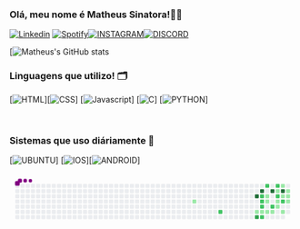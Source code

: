 

### Olá, meu nome é Matheus Sinatora!👨‍💻

[![Linkedin](https://img.shields.io/badge/LinkedIn-0077B5?style=for-the-badge&logo=linkedin&logoColor=white)](https://www.linkedin.com/in/matheussinatora/)
[![Spotify](https://img.shields.io/badge/Spotify-1ED760?&style=for-the-badge&logo=spotify&logoColor=white)](https://open.spotify.com/user/21u4rxyev7ecz73w2znmp4oiy?si=2UXPkdoQT_qMF4ICVxEusg)[![INSTAGRAM](https://img.shields.io/badge/Instagram-E4405F?style=for-the-badge&logo=instagram&logoColor=white)](https://www.instagram.com/_matheussinatora/)[![DISCORD](https://img.shields.io/badge/Discord-7289DA?style=for-the-badge&logo=discord&logoColor=white)](fazeboy#6545)

[![Matheus's GitHub stats](https://github-readme-stats.vercel.app/api?username=matheussinatora&show_icons=true&theme=dracula)

### Linguagens que utilizo! 🗂️

[![HTML]( 	https://img.shields.io/badge/HTML5-E34F26?style=for-the-badge&logo=html5&logoColor=white)][![CSS](https://img.shields.io/badge/CSS-239120?&style=for-the-badge&logo=css3&logoColor=white)] [![Javascript](https://img.shields.io/badge/JavaScript-323330?style=for-the-badge&logo=javascript&logoColor=F7DF1E)] [![C]( 	https://img.shields.io/badge/C-00599C?style=for-the-badge&logo=c&logoColor=white)] [![PYTHON](https://img.shields.io/badge/Python-3776AB?style=for-the-badge&logo=python&logoColor=white)]

<br>


### Sistemas que uso diáriamente 🤖
[![UBUNTU](https://img.shields.io/badge/Ubuntu-E95420?style=for-the-badge&logo=ubuntu&logoColor=white)]
[![IOS](https://img.shields.io/badge/iOS-000000?style=for-the-badge&logo=ios&logoColor=white)][![ANDROID]( 	https://img.shields.io/badge/Android-3DDC84?style=for-the-badge&logo=android&logoColor=white)]


<svg viewBox="-16 -32 880 192" width="880" height="192" xmlns="http://www.w3.org/2000/svg"><style>@keyframes c0{20.1%{fill:var(--c1)}20.12%,to{fill:var(--ce)}}@keyframes c1{61.89%{fill:var(--c2)}61.91%,to{fill:var(--ce)}}@keyframes c2{68.24%{fill:var(--c4)}68.26%,to{fill:var(--ce)}}@keyframes c3{27.5%{fill:var(--c1)}27.52%,to{fill:var(--ce)}}@keyframes c4{66.13%{fill:var(--c3)}66.15%,to{fill:var(--ce)}}@keyframes c5{69.3%{fill:var(--c4)}69.32%,to{fill:var(--ce)}}@keyframes c6{48.67%{fill:var(--c2)}48.69%,to{fill:var(--ce)}}@keyframes c7{49.2%{fill:var(--c2)}49.22%,to{fill:var(--ce)}}@keyframes c8{49.73%{fill:var(--c2)}49.75%,to{fill:var(--ce)}}@keyframes c9{28.03%{fill:var(--c1)}28.05%,to{fill:var(--ce)}}@keyframes ca{56.07%{fill:var(--c2)}56.09%,to{fill:var(--ce)}}@keyframes cb{47.08%{fill:var(--c2)}47.1%,to{fill:var(--ce)}}@keyframes cc{33.32%{fill:var(--c1)}33.34%,to{fill:var(--ce)}}@keyframes cd{32.79%{fill:var(--c1)}32.81%,to{fill:var(--ce)}}@keyframes ce{28.56%{fill:var(--c1)}28.58%,to{fill:var(--ce)}}@keyframes cf{70.36%{fill:var(--c4)}70.38%,to{fill:var(--ce)}}@keyframes cg{50.78%{fill:var(--c2)}50.8%,to{fill:var(--ce)}}@keyframes ch{29.09%{fill:var(--c1)}29.11%,to{fill:var(--ce)}}@keyframes ci{46.02%{fill:var(--c2)}46.04%,to{fill:var(--ce)}}@keyframes cj{45.49%{fill:var(--c1)}45.51%,to{fill:var(--ce)}}@keyframes ck{44.96%{fill:var(--c2)}44.98%,to{fill:var(--ce)}}@keyframes cl{31.74%{fill:var(--c1)}31.76%,to{fill:var(--ce)}}@keyframes cm{31.21%{fill:var(--c1)}31.23%,to{fill:var(--ce)}}@keyframes cn{41.26%{fill:var(--c1)}41.28%,to{fill:var(--ce)}}@keyframes co{71.42%{fill:var(--c4)}71.44%,to{fill:var(--ce)}}@keyframes cp{44.43%{fill:var(--c1)}44.45%,to{fill:var(--ce)}}@keyframes cq{52.37%{fill:var(--c2)}52.39%,to{fill:var(--ce)}}@keyframes cr{30.15%{fill:var(--c1)}30.17%,to{fill:var(--ce)}}@keyframes cs{40.2%{fill:var(--c1)}40.22%,to{fill:var(--ce)}}@keyframes ct{39.67%{fill:var(--c1)}39.69%,to{fill:var(--ce)}}@keyframes cu{39.14%{fill:var(--c1)}39.16%,to{fill:var(--ce)}}@keyframes u0{20.1%{transform:scale(0,1)}20.12%,27.5%{transform:scale(.07,1)}27.52%,28.03%{transform:scale(.13,1)}28.05%,28.56%{transform:scale(.2,1)}28.58%,29.09%{transform:scale(.27,1)}29.11%,30.15%{transform:scale(.33,1)}30.17%,31.21%{transform:scale(.4,1)}31.23%,31.74%{transform:scale(.47,1)}31.76%,32.79%{transform:scale(.53,1)}32.81%,33.32%{transform:scale(.6,1)}33.34%,39.14%{transform:scale(.67,1)}39.16%,39.67%{transform:scale(.73,1)}39.69%,40.2%{transform:scale(.8,1)}40.22%,41.26%{transform:scale(.87,1)}41.28%,44.43%{transform:scale(.93,1)}44.45%,to{transform:scale(1,1)}}@keyframes u1{44.96%{transform:scale(0,1)}44.98%,to{transform:scale(1,1)}}@keyframes u2{45.49%{transform:scale(0,1)}45.51%,to{transform:scale(1,1)}}@keyframes u3{46.02%{transform:scale(0,1)}46.04%,47.08%{transform:scale(.11,1)}47.1%,48.67%{transform:scale(.22,1)}48.69%,49.2%{transform:scale(.33,1)}49.22%,49.73%{transform:scale(.44,1)}49.75%,50.78%{transform:scale(.56,1)}50.8%,52.37%{transform:scale(.67,1)}52.39%,56.07%{transform:scale(.78,1)}56.09%,61.89%{transform:scale(.89,1)}61.91%,to{transform:scale(1,1)}}@keyframes u4{66.13%{transform:scale(0,1)}66.15%,to{transform:scale(1,1)}}@keyframes u5{68.24%{transform:scale(0,1)}68.26%,69.3%{transform:scale(.25,1)}69.32%,70.36%{transform:scale(.5,1)}70.38%,71.42%{transform:scale(.75,1)}71.44%,to{transform:scale(1,1)}}@keyframes s0{0%,99.47%{transform:translate(0,-16px)}.53%{transform:translate(0,0)}18.52%{transform:translate(544px,0)}20.11%{transform:translate(544px,48px)}26.46%{transform:translate(736px,48px)}27.51%{transform:translate(736px,80px)}30.16%{transform:translate(816px,80px)}30.69%,51.85%{transform:translate(816px,64px)}31.22%{transform:translate(800px,64px)}31.75%{transform:translate(800px,48px)}32.8%,34.92%{transform:translate(768px,48px)}33.33%,48.15%{transform:translate(768px,32px)}33.86%{transform:translate(784px,32px)}34.39%{transform:translate(784px,48px)}35.98%,57.14%{transform:translate(768px,80px)}38.1%{transform:translate(832px,80px)}40.74%{transform:translate(832px,0)}41.27%,71.96%{transform:translate(816px,0)}41.8%{transform:translate(816px,-16px)}42.33%{transform:translate(832px,-16px)}43.92%{transform:translate(832px,32px)}44.97%{transform:translate(800px,32px)}46.03%{transform:translate(800px,0)}47.09%{transform:translate(768px,0)}48.68%,68.78%{transform:translate(752px,32px)}49.74%{transform:translate(752px,64px)}52.38%{transform:translate(816px,48px)}54.5%{transform:translate(752px,48px)}56.08%{transform:translate(752px,96px)}56.61%{transform:translate(768px,96px)}61.9%{transform:translate(624px,80px)}62.43%{transform:translate(624px,96px)}66.14%{transform:translate(736px,96px)}68.25%{transform:translate(736px,32px)}69.31%{transform:translate(752px,16px)}71.43%{transform:translate(816px,16px)}96.3%{transform:translate(80px,0)}96.83%{transform:translate(80px,-16px)}}@keyframes s1{0%,99.47%{transform:translate(16px,-16px)}.53%{transform:translate(0,-16px)}1.06%{transform:translate(0,0)}19.05%{transform:translate(544px,0)}20.63%{transform:translate(544px,48px)}26.98%{transform:translate(736px,48px)}28.04%{transform:translate(736px,80px)}30.69%{transform:translate(816px,80px)}31.22%,52.38%{transform:translate(816px,64px)}31.75%{transform:translate(800px,64px)}32.28%{transform:translate(800px,48px)}33.33%,35.45%{transform:translate(768px,48px)}33.86%,48.68%{transform:translate(768px,32px)}34.39%{transform:translate(784px,32px)}34.92%{transform:translate(784px,48px)}36.51%,57.67%{transform:translate(768px,80px)}38.62%{transform:translate(832px,80px)}41.27%{transform:translate(832px,0)}41.8%,72.49%{transform:translate(816px,0)}42.33%{transform:translate(816px,-16px)}42.86%{transform:translate(832px,-16px)}44.44%{transform:translate(832px,32px)}45.5%{transform:translate(800px,32px)}46.56%{transform:translate(800px,0)}47.62%{transform:translate(768px,0)}49.21%,69.31%{transform:translate(752px,32px)}50.26%{transform:translate(752px,64px)}52.91%{transform:translate(816px,48px)}55.03%{transform:translate(752px,48px)}56.61%{transform:translate(752px,96px)}57.14%{transform:translate(768px,96px)}62.43%{transform:translate(624px,80px)}62.96%{transform:translate(624px,96px)}66.67%{transform:translate(736px,96px)}68.78%{transform:translate(736px,32px)}69.84%{transform:translate(752px,16px)}71.96%{transform:translate(816px,16px)}96.83%{transform:translate(80px,0)}97.35%{transform:translate(80px,-16px)}}@keyframes s2{0%,99.47%{transform:translate(32px,-16px)}1.06%{transform:translate(0,-16px)}1.59%{transform:translate(0,0)}19.58%{transform:translate(544px,0)}21.16%{transform:translate(544px,48px)}27.51%{transform:translate(736px,48px)}28.57%{transform:translate(736px,80px)}31.22%{transform:translate(816px,80px)}31.75%,52.91%{transform:translate(816px,64px)}32.28%{transform:translate(800px,64px)}32.8%{transform:translate(800px,48px)}33.86%,35.98%{transform:translate(768px,48px)}34.39%,49.21%{transform:translate(768px,32px)}34.92%{transform:translate(784px,32px)}35.45%{transform:translate(784px,48px)}37.04%,58.2%{transform:translate(768px,80px)}39.15%{transform:translate(832px,80px)}41.8%{transform:translate(832px,0)}42.33%,73.02%{transform:translate(816px,0)}42.86%{transform:translate(816px,-16px)}43.39%{transform:translate(832px,-16px)}44.97%{transform:translate(832px,32px)}46.03%{transform:translate(800px,32px)}47.09%{transform:translate(800px,0)}48.15%{transform:translate(768px,0)}49.74%,69.84%{transform:translate(752px,32px)}50.79%{transform:translate(752px,64px)}53.44%{transform:translate(816px,48px)}55.56%{transform:translate(752px,48px)}57.14%{transform:translate(752px,96px)}57.67%{transform:translate(768px,96px)}62.96%{transform:translate(624px,80px)}63.49%{transform:translate(624px,96px)}67.2%{transform:translate(736px,96px)}69.31%{transform:translate(736px,32px)}70.37%{transform:translate(752px,16px)}72.49%{transform:translate(816px,16px)}97.35%{transform:translate(80px,0)}97.88%{transform:translate(80px,-16px)}}@keyframes s3{0%,99.47%{transform:translate(48px,-16px)}1.59%{transform:translate(0,-16px)}2.12%{transform:translate(0,0)}20.11%{transform:translate(544px,0)}21.69%{transform:translate(544px,48px)}28.04%{transform:translate(736px,48px)}29.1%{transform:translate(736px,80px)}31.75%{transform:translate(816px,80px)}32.28%,53.44%{transform:translate(816px,64px)}32.8%{transform:translate(800px,64px)}33.33%{transform:translate(800px,48px)}34.39%,36.51%{transform:translate(768px,48px)}34.92%,49.74%{transform:translate(768px,32px)}35.45%{transform:translate(784px,32px)}35.98%{transform:translate(784px,48px)}37.57%,58.73%{transform:translate(768px,80px)}39.68%{transform:translate(832px,80px)}42.33%{transform:translate(832px,0)}42.86%,73.54%{transform:translate(816px,0)}43.39%{transform:translate(816px,-16px)}43.92%{transform:translate(832px,-16px)}45.5%{transform:translate(832px,32px)}46.56%{transform:translate(800px,32px)}47.62%{transform:translate(800px,0)}48.68%{transform:translate(768px,0)}50.26%,70.37%{transform:translate(752px,32px)}51.32%{transform:translate(752px,64px)}53.97%{transform:translate(816px,48px)}56.08%{transform:translate(752px,48px)}57.67%{transform:translate(752px,96px)}58.2%{transform:translate(768px,96px)}63.49%{transform:translate(624px,80px)}64.02%{transform:translate(624px,96px)}67.72%{transform:translate(736px,96px)}69.84%{transform:translate(736px,32px)}70.9%{transform:translate(752px,16px)}73.02%{transform:translate(816px,16px)}97.88%{transform:translate(80px,0)}98.41%{transform:translate(80px,-16px)}}:root{--cb:#1b1f230a;--cs:purple;--ce:#ebedf0;--c0:#ebedf0;--c1:#9be9a8;--c2:#40c463;--c3:#30a14e;--c4:#216e39}@media (prefers-color-scheme:dark){:root{--cb:#1b1f230a;--cs:purple;--ce:#161b22;--c1:#01311f;--c2:#034525;--c3:#0f6d31;--c4:#00c647}}.c{shape-rendering:geometricPrecision;rx:2;ry:2;fill:var(--ce);stroke-width:1px;stroke:var(--cb);animation:none 18900ms linear infinite}.c.c0{fill:var(--c1);animation-name:c0}.c.c1{fill:var(--c2);animation-name:c1}.c.c2{fill:var(--c4);animation-name:c2}.c.c3{fill:var(--c1);animation-name:c3}.c.c4{fill:var(--c3);animation-name:c4}.c.c5{fill:var(--c4);animation-name:c5}.c.c6,.c.c7,.c.c8{fill:var(--c2);animation-name:c6}.c.c7,.c.c8{animation-name:c7}.c.c8{animation-name:c8}.c.c9{fill:var(--c1);animation-name:c9}.c.ca,.c.cb{fill:var(--c2);animation-name:ca}.c.cb{animation-name:cb}.c.cc,.c.cd,.c.ce{fill:var(--c1);animation-name:cc}.c.cd,.c.ce{animation-name:cd}.c.ce{animation-name:ce}.c.cf{fill:var(--c4);animation-name:cf}.c.cg{fill:var(--c2);animation-name:cg}.c.ch{fill:var(--c1);animation-name:ch}.c.ci{fill:var(--c2);animation-name:ci}.c.cj{fill:var(--c1);animation-name:cj}.c.ck{fill:var(--c2);animation-name:ck}.c.cl,.c.cm,.c.cn{fill:var(--c1);animation-name:cl}.c.cm,.c.cn{animation-name:cm}.c.cn{animation-name:cn}.c.co{fill:var(--c4);animation-name:co}.c.cp{fill:var(--c1);animation-name:cp}.c.cq{fill:var(--c2);animation-name:cq}.c.cr{fill:var(--c1);animation-name:cr}.c.cs,.c.ct,.c.cu{fill:var(--c1);animation-name:cs}.c.ct,.c.cu{animation-name:ct}.c.cu{animation-name:cu}.s,.u{animation:none linear 18900ms infinite}.u,.u.u0{transform-origin:0 0}.u{transform:scale(0,1)}.u.u0{fill:var(--c1);animation-name:u0}.u.u1{fill:var(--c2);animation-name:u1;transform-origin:410.3px 0}.u.u2{fill:var(--c1);animation-name:u2;transform-origin:437.7px 0}.u.u3{fill:var(--c2);animation-name:u3;transform-origin:465px 0}.u.u4{fill:var(--c3);animation-name:u4;transform-origin:711.2px 0}.u.u5{fill:var(--c4);animation-name:u5;transform-origin:738.6px 0}.s{shape-rendering:geometricPrecision;fill:var(--cs)}.s.s0{transform:translate(0,-16px);animation-name:s0}.s.s1{transform:translate(16px,-16px);animation-name:s1}.s.s2{transform:translate(32px,-16px);animation-name:s2}.s.s3{transform:translate(48px,-16px);animation-name:s3}</style><rect class="c" x="2" y="2" width="12" height="12"/><rect class="c" x="2" y="18" width="12" height="12"/><rect class="c" x="2" y="34" width="12" height="12"/><rect class="c" x="2" y="50" width="12" height="12"/><rect class="c" x="2" y="66" width="12" height="12"/><rect class="c" x="2" y="82" width="12" height="12"/><rect class="c" x="2" y="98" width="12" height="12"/><rect class="c" x="18" y="2" width="12" height="12"/><rect class="c" x="18" y="18" width="12" height="12"/><rect class="c" x="18" y="34" width="12" height="12"/><rect class="c" x="18" y="50" width="12" height="12"/><rect class="c" x="18" y="66" width="12" height="12"/><rect class="c" x="18" y="82" width="12" height="12"/><rect class="c" x="18" y="98" width="12" height="12"/><rect class="c" x="34" y="2" width="12" height="12"/><rect class="c" x="34" y="18" width="12" height="12"/><rect class="c" x="34" y="34" width="12" height="12"/><rect class="c" x="34" y="50" width="12" height="12"/><rect class="c" x="34" y="66" width="12" height="12"/><rect class="c" x="34" y="82" width="12" height="12"/><rect class="c" x="34" y="98" width="12" height="12"/><rect class="c" x="50" y="2" width="12" height="12"/><rect class="c" x="50" y="18" width="12" height="12"/><rect class="c" x="50" y="34" width="12" height="12"/><rect class="c" x="50" y="50" width="12" height="12"/><rect class="c" x="50" y="66" width="12" height="12"/><rect class="c" x="50" y="82" width="12" height="12"/><rect class="c" x="50" y="98" width="12" height="12"/><rect class="c" x="66" y="2" width="12" height="12"/><rect class="c" x="66" y="18" width="12" height="12"/><rect class="c" x="66" y="34" width="12" height="12"/><rect class="c" x="66" y="50" width="12" height="12"/><rect class="c" x="66" y="66" width="12" height="12"/><rect class="c" x="66" y="82" width="12" height="12"/><rect class="c" x="66" y="98" width="12" height="12"/><rect class="c" x="82" y="2" width="12" height="12"/><rect class="c" x="82" y="18" width="12" height="12"/><rect class="c" x="82" y="34" width="12" height="12"/><rect class="c" x="82" y="50" width="12" height="12"/><rect class="c" x="82" y="66" width="12" height="12"/><rect class="c" x="82" y="82" width="12" height="12"/><rect class="c" x="82" y="98" width="12" height="12"/><rect class="c" x="98" y="2" width="12" height="12"/><rect class="c" x="98" y="18" width="12" height="12"/><rect class="c" x="98" y="34" width="12" height="12"/><rect class="c" x="98" y="50" width="12" height="12"/><rect class="c" x="98" y="66" width="12" height="12"/><rect class="c" x="98" y="82" width="12" height="12"/><rect class="c" x="98" y="98" width="12" height="12"/><rect class="c" x="114" y="2" width="12" height="12"/><rect class="c" x="114" y="18" width="12" height="12"/><rect class="c" x="114" y="34" width="12" height="12"/><rect class="c" x="114" y="50" width="12" height="12"/><rect class="c" x="114" y="66" width="12" height="12"/><rect class="c" x="114" y="82" width="12" height="12"/><rect class="c" x="114" y="98" width="12" height="12"/><rect class="c" x="130" y="2" width="12" height="12"/><rect class="c" x="130" y="18" width="12" height="12"/><rect class="c" x="130" y="34" width="12" height="12"/><rect class="c" x="130" y="50" width="12" height="12"/><rect class="c" x="130" y="66" width="12" height="12"/><rect class="c" x="130" y="82" width="12" height="12"/><rect class="c" x="130" y="98" width="12" height="12"/><rect class="c" x="146" y="2" width="12" height="12"/><rect class="c" x="146" y="18" width="12" height="12"/><rect class="c" x="146" y="34" width="12" height="12"/><rect class="c" x="146" y="50" width="12" height="12"/><rect class="c" x="146" y="66" width="12" height="12"/><rect class="c" x="146" y="82" width="12" height="12"/><rect class="c" x="146" y="98" width="12" height="12"/><rect class="c" x="162" y="2" width="12" height="12"/><rect class="c" x="162" y="18" width="12" height="12"/><rect class="c" x="162" y="34" width="12" height="12"/><rect class="c" x="162" y="50" width="12" height="12"/><rect class="c" x="162" y="66" width="12" height="12"/><rect class="c" x="162" y="82" width="12" height="12"/><rect class="c" x="162" y="98" width="12" height="12"/><rect class="c" x="178" y="2" width="12" height="12"/><rect class="c" x="178" y="18" width="12" height="12"/><rect class="c" x="178" y="34" width="12" height="12"/><rect class="c" x="178" y="50" width="12" height="12"/><rect class="c" x="178" y="66" width="12" height="12"/><rect class="c" x="178" y="82" width="12" height="12"/><rect class="c" x="178" y="98" width="12" height="12"/><rect class="c" x="194" y="2" width="12" height="12"/><rect class="c" x="194" y="18" width="12" height="12"/><rect class="c" x="194" y="34" width="12" height="12"/><rect class="c" x="194" y="50" width="12" height="12"/><rect class="c" x="194" y="66" width="12" height="12"/><rect class="c" x="194" y="82" width="12" height="12"/><rect class="c" x="194" y="98" width="12" height="12"/><rect class="c" x="210" y="2" width="12" height="12"/><rect class="c" x="210" y="18" width="12" height="12"/><rect class="c" x="210" y="34" width="12" height="12"/><rect class="c" x="210" y="50" width="12" height="12"/><rect class="c" x="210" y="66" width="12" height="12"/><rect class="c" x="210" y="82" width="12" height="12"/><rect class="c" x="210" y="98" width="12" height="12"/><rect class="c" x="226" y="2" width="12" height="12"/><rect class="c" x="226" y="18" width="12" height="12"/><rect class="c" x="226" y="34" width="12" height="12"/><rect class="c" x="226" y="50" width="12" height="12"/><rect class="c" x="226" y="66" width="12" height="12"/><rect class="c" x="226" y="82" width="12" height="12"/><rect class="c" x="226" y="98" width="12" height="12"/><rect class="c" x="242" y="2" width="12" height="12"/><rect class="c" x="242" y="18" width="12" height="12"/><rect class="c" x="242" y="34" width="12" height="12"/><rect class="c" x="242" y="50" width="12" height="12"/><rect class="c" x="242" y="66" width="12" height="12"/><rect class="c" x="242" y="82" width="12" height="12"/><rect class="c" x="242" y="98" width="12" height="12"/><rect class="c" x="258" y="2" width="12" height="12"/><rect class="c" x="258" y="18" width="12" height="12"/><rect class="c" x="258" y="34" width="12" height="12"/><rect class="c" x="258" y="50" width="12" height="12"/><rect class="c" x="258" y="66" width="12" height="12"/><rect class="c" x="258" y="82" width="12" height="12"/><rect class="c" x="258" y="98" width="12" height="12"/><rect class="c" x="274" y="2" width="12" height="12"/><rect class="c" x="274" y="18" width="12" height="12"/><rect class="c" x="274" y="34" width="12" height="12"/><rect class="c" x="274" y="50" width="12" height="12"/><rect class="c" x="274" y="66" width="12" height="12"/><rect class="c" x="274" y="82" width="12" height="12"/><rect class="c" x="274" y="98" width="12" height="12"/><rect class="c" x="290" y="2" width="12" height="12"/><rect class="c" x="290" y="18" width="12" height="12"/><rect class="c" x="290" y="34" width="12" height="12"/><rect class="c" x="290" y="50" width="12" height="12"/><rect class="c" x="290" y="66" width="12" height="12"/><rect class="c" x="290" y="82" width="12" height="12"/><rect class="c" x="290" y="98" width="12" height="12"/><rect class="c" x="306" y="2" width="12" height="12"/><rect class="c" x="306" y="18" width="12" height="12"/><rect class="c" x="306" y="34" width="12" height="12"/><rect class="c" x="306" y="50" width="12" height="12"/><rect class="c" x="306" y="66" width="12" height="12"/><rect class="c" x="306" y="82" width="12" height="12"/><rect class="c" x="306" y="98" width="12" height="12"/><rect class="c" x="322" y="2" width="12" height="12"/><rect class="c" x="322" y="18" width="12" height="12"/><rect class="c" x="322" y="34" width="12" height="12"/><rect class="c" x="322" y="50" width="12" height="12"/><rect class="c" x="322" y="66" width="12" height="12"/><rect class="c" x="322" y="82" width="12" height="12"/><rect class="c" x="322" y="98" width="12" height="12"/><rect class="c" x="338" y="2" width="12" height="12"/><rect class="c" x="338" y="18" width="12" height="12"/><rect class="c" x="338" y="34" width="12" height="12"/><rect class="c" x="338" y="50" width="12" height="12"/><rect class="c" x="338" y="66" width="12" height="12"/><rect class="c" x="338" y="82" width="12" height="12"/><rect class="c" x="338" y="98" width="12" height="12"/><rect class="c" x="354" y="2" width="12" height="12"/><rect class="c" x="354" y="18" width="12" height="12"/><rect class="c" x="354" y="34" width="12" height="12"/><rect class="c" x="354" y="50" width="12" height="12"/><rect class="c" x="354" y="66" width="12" height="12"/><rect class="c" x="354" y="82" width="12" height="12"/><rect class="c" x="354" y="98" width="12" height="12"/><rect class="c" x="370" y="2" width="12" height="12"/><rect class="c" x="370" y="18" width="12" height="12"/><rect class="c" x="370" y="34" width="12" height="12"/><rect class="c" x="370" y="50" width="12" height="12"/><rect class="c" x="370" y="66" width="12" height="12"/><rect class="c" x="370" y="82" width="12" height="12"/><rect class="c" x="370" y="98" width="12" height="12"/><rect class="c" x="386" y="2" width="12" height="12"/><rect class="c" x="386" y="18" width="12" height="12"/><rect class="c" x="386" y="34" width="12" height="12"/><rect class="c" x="386" y="50" width="12" height="12"/><rect class="c" x="386" y="66" width="12" height="12"/><rect class="c" x="386" y="82" width="12" height="12"/><rect class="c" x="386" y="98" width="12" height="12"/><rect class="c" x="402" y="2" width="12" height="12"/><rect class="c" x="402" y="18" width="12" height="12"/><rect class="c" x="402" y="34" width="12" height="12"/><rect class="c" x="402" y="50" width="12" height="12"/><rect class="c" x="402" y="66" width="12" height="12"/><rect class="c" x="402" y="82" width="12" height="12"/><rect class="c" x="402" y="98" width="12" height="12"/><rect class="c" x="418" y="2" width="12" height="12"/><rect class="c" x="418" y="18" width="12" height="12"/><rect class="c" x="418" y="34" width="12" height="12"/><rect class="c" x="418" y="50" width="12" height="12"/><rect class="c" x="418" y="66" width="12" height="12"/><rect class="c" x="418" y="82" width="12" height="12"/><rect class="c" x="418" y="98" width="12" height="12"/><rect class="c" x="434" y="2" width="12" height="12"/><rect class="c" x="434" y="18" width="12" height="12"/><rect class="c" x="434" y="34" width="12" height="12"/><rect class="c" x="434" y="50" width="12" height="12"/><rect class="c" x="434" y="66" width="12" height="12"/><rect class="c" x="434" y="82" width="12" height="12"/><rect class="c" x="434" y="98" width="12" height="12"/><rect class="c" x="450" y="2" width="12" height="12"/><rect class="c" x="450" y="18" width="12" height="12"/><rect class="c" x="450" y="34" width="12" height="12"/><rect class="c" x="450" y="50" width="12" height="12"/><rect class="c" x="450" y="66" width="12" height="12"/><rect class="c" x="450" y="82" width="12" height="12"/><rect class="c" x="450" y="98" width="12" height="12"/><rect class="c" x="466" y="2" width="12" height="12"/><rect class="c" x="466" y="18" width="12" height="12"/><rect class="c" x="466" y="34" width="12" height="12"/><rect class="c" x="466" y="50" width="12" height="12"/><rect class="c" x="466" y="66" width="12" height="12"/><rect class="c" x="466" y="82" width="12" height="12"/><rect class="c" x="466" y="98" width="12" height="12"/><rect class="c" x="482" y="2" width="12" height="12"/><rect class="c" x="482" y="18" width="12" height="12"/><rect class="c" x="482" y="34" width="12" height="12"/><rect class="c" x="482" y="50" width="12" height="12"/><rect class="c" x="482" y="66" width="12" height="12"/><rect class="c" x="482" y="82" width="12" height="12"/><rect class="c" x="482" y="98" width="12" height="12"/><rect class="c" x="498" y="2" width="12" height="12"/><rect class="c" x="498" y="18" width="12" height="12"/><rect class="c" x="498" y="34" width="12" height="12"/><rect class="c" x="498" y="50" width="12" height="12"/><rect class="c" x="498" y="66" width="12" height="12"/><rect class="c" x="498" y="82" width="12" height="12"/><rect class="c" x="498" y="98" width="12" height="12"/><rect class="c" x="514" y="2" width="12" height="12"/><rect class="c" x="514" y="18" width="12" height="12"/><rect class="c" x="514" y="34" width="12" height="12"/><rect class="c" x="514" y="50" width="12" height="12"/><rect class="c" x="514" y="66" width="12" height="12"/><rect class="c" x="514" y="82" width="12" height="12"/><rect class="c" x="514" y="98" width="12" height="12"/><rect class="c" x="530" y="2" width="12" height="12"/><rect class="c" x="530" y="18" width="12" height="12"/><rect class="c" x="530" y="34" width="12" height="12"/><rect class="c" x="530" y="50" width="12" height="12"/><rect class="c" x="530" y="66" width="12" height="12"/><rect class="c" x="530" y="82" width="12" height="12"/><rect class="c" x="530" y="98" width="12" height="12"/><rect class="c" x="546" y="2" width="12" height="12"/><rect class="c" x="546" y="18" width="12" height="12"/><rect class="c" x="546" y="34" width="12" height="12"/><rect class="c c0" x="546" y="50" width="12" height="12"/><rect class="c" x="546" y="66" width="12" height="12"/><rect class="c" x="546" y="82" width="12" height="12"/><rect class="c" x="546" y="98" width="12" height="12"/><rect class="c" x="562" y="2" width="12" height="12"/><rect class="c" x="562" y="18" width="12" height="12"/><rect class="c" x="562" y="34" width="12" height="12"/><rect class="c" x="562" y="50" width="12" height="12"/><rect class="c" x="562" y="66" width="12" height="12"/><rect class="c" x="562" y="82" width="12" height="12"/><rect class="c" x="562" y="98" width="12" height="12"/><rect class="c" x="578" y="2" width="12" height="12"/><rect class="c" x="578" y="18" width="12" height="12"/><rect class="c" x="578" y="34" width="12" height="12"/><rect class="c" x="578" y="50" width="12" height="12"/><rect class="c" x="578" y="66" width="12" height="12"/><rect class="c" x="578" y="82" width="12" height="12"/><rect class="c" x="578" y="98" width="12" height="12"/><rect class="c" x="594" y="2" width="12" height="12"/><rect class="c" x="594" y="18" width="12" height="12"/><rect class="c" x="594" y="34" width="12" height="12"/><rect class="c" x="594" y="50" width="12" height="12"/><rect class="c" x="594" y="66" width="12" height="12"/><rect class="c" x="594" y="82" width="12" height="12"/><rect class="c" x="594" y="98" width="12" height="12"/><rect class="c" x="610" y="2" width="12" height="12"/><rect class="c" x="610" y="18" width="12" height="12"/><rect class="c" x="610" y="34" width="12" height="12"/><rect class="c" x="610" y="50" width="12" height="12"/><rect class="c" x="610" y="66" width="12" height="12"/><rect class="c" x="610" y="82" width="12" height="12"/><rect class="c" x="610" y="98" width="12" height="12"/><rect class="c" x="626" y="2" width="12" height="12"/><rect class="c" x="626" y="18" width="12" height="12"/><rect class="c" x="626" y="34" width="12" height="12"/><rect class="c" x="626" y="50" width="12" height="12"/><rect class="c" x="626" y="66" width="12" height="12"/><rect class="c c1" x="626" y="82" width="12" height="12"/><rect class="c" x="626" y="98" width="12" height="12"/><rect class="c" x="642" y="2" width="12" height="12"/><rect class="c" x="642" y="18" width="12" height="12"/><rect class="c" x="642" y="34" width="12" height="12"/><rect class="c" x="642" y="50" width="12" height="12"/><rect class="c" x="642" y="66" width="12" height="12"/><rect class="c" x="642" y="82" width="12" height="12"/><rect class="c" x="642" y="98" width="12" height="12"/><rect class="c" x="658" y="2" width="12" height="12"/><rect class="c" x="658" y="18" width="12" height="12"/><rect class="c" x="658" y="34" width="12" height="12"/><rect class="c" x="658" y="50" width="12" height="12"/><rect class="c" x="658" y="66" width="12" height="12"/><rect class="c" x="658" y="82" width="12" height="12"/><rect class="c" x="658" y="98" width="12" height="12"/><rect class="c" x="674" y="2" width="12" height="12"/><rect class="c" x="674" y="18" width="12" height="12"/><rect class="c" x="674" y="34" width="12" height="12"/><rect class="c" x="674" y="50" width="12" height="12"/><rect class="c" x="674" y="66" width="12" height="12"/><rect class="c" x="674" y="82" width="12" height="12"/><rect class="c" x="674" y="98" width="12" height="12"/><rect class="c" x="690" y="2" width="12" height="12"/><rect class="c" x="690" y="18" width="12" height="12"/><rect class="c" x="690" y="34" width="12" height="12"/><rect class="c" x="690" y="50" width="12" height="12"/><rect class="c" x="690" y="66" width="12" height="12"/><rect class="c" x="690" y="82" width="12" height="12"/><rect class="c" x="690" y="98" width="12" height="12"/><rect class="c" x="706" y="2" width="12" height="12"/><rect class="c" x="706" y="18" width="12" height="12"/><rect class="c" x="706" y="34" width="12" height="12"/><rect class="c" x="706" y="50" width="12" height="12"/><rect class="c" x="706" y="66" width="12" height="12"/><rect class="c" x="706" y="82" width="12" height="12"/><rect class="c" x="706" y="98" width="12" height="12"/><rect class="c" x="722" y="2" width="12" height="12"/><rect class="c" x="722" y="18" width="12" height="12"/><rect class="c" x="722" y="34" width="12" height="12"/><rect class="c" x="722" y="50" width="12" height="12"/><rect class="c" x="722" y="66" width="12" height="12"/><rect class="c" x="722" y="82" width="12" height="12"/><rect class="c" x="722" y="98" width="12" height="12"/><rect class="c" x="738" y="2" width="12" height="12"/><rect class="c" x="738" y="18" width="12" height="12"/><rect class="c c2" x="738" y="34" width="12" height="12"/><rect class="c" x="738" y="50" width="12" height="12"/><rect class="c" x="738" y="66" width="12" height="12"/><rect class="c c3" x="738" y="82" width="12" height="12"/><rect class="c c4" x="738" y="98" width="12" height="12"/><rect class="c" x="754" y="2" width="12" height="12"/><rect class="c c5" x="754" y="18" width="12" height="12"/><rect class="c c6" x="754" y="34" width="12" height="12"/><rect class="c c7" x="754" y="50" width="12" height="12"/><rect class="c c8" x="754" y="66" width="12" height="12"/><rect class="c c9" x="754" y="82" width="12" height="12"/><rect class="c ca" x="754" y="98" width="12" height="12"/><rect class="c cb" x="770" y="2" width="12" height="12"/><rect class="c" x="770" y="18" width="12" height="12"/><rect class="c cc" x="770" y="34" width="12" height="12"/><rect class="c cd" x="770" y="50" width="12" height="12"/><rect class="c" x="770" y="66" width="12" height="12"/><rect class="c ce" x="770" y="82" width="12" height="12"/><rect class="c" x="770" y="98" width="12" height="12"/><rect class="c" x="786" y="2" width="12" height="12"/><rect class="c cf" x="786" y="18" width="12" height="12"/><rect class="c" x="786" y="34" width="12" height="12"/><rect class="c" x="786" y="50" width="12" height="12"/><rect class="c cg" x="786" y="66" width="12" height="12"/><rect class="c ch" x="786" y="82" width="12" height="12"/><rect class="c" x="786" y="98" width="12" height="12"/><rect class="c ci" x="802" y="2" width="12" height="12"/><rect class="c cj" x="802" y="18" width="12" height="12"/><rect class="c ck" x="802" y="34" width="12" height="12"/><rect class="c cl" x="802" y="50" width="12" height="12"/><rect class="c cm" x="802" y="66" width="12" height="12"/><rect class="c" x="802" y="82" width="12" height="12"/><rect class="c" x="802" y="98" width="12" height="12"/><rect class="c cn" x="818" y="2" width="12" height="12"/><rect class="c co" x="818" y="18" width="12" height="12"/><rect class="c cp" x="818" y="34" width="12" height="12"/><rect class="c cq" x="818" y="50" width="12" height="12"/><rect class="c" x="818" y="66" width="12" height="12"/><rect class="c cr" x="818" y="82" width="12" height="12"/><rect class="c" x="818" y="98" width="12" height="12"/><rect class="c" x="834" y="2" width="12" height="12"/><rect class="c cs" x="834" y="18" width="12" height="12"/><rect class="c ct" x="834" y="34" width="12" height="12"/><rect class="c cu" x="834" y="50" width="12" height="12"/><rect class="c" x="834" y="66" width="12" height="12"/><rect class="c" x="834" y="82" width="12" height="12"/><rect class="u u0" height="12" width="410.9" x="0.0" y="144"/><rect class="u u1" height="12" width="28.0" x="410.3" y="144"/><rect class="u u2" height="12" width="28.0" x="437.7" y="144"/><rect class="u u3" height="12" width="246.8" x="465.0" y="144"/><rect class="u u4" height="12" width="28.0" x="711.2" y="144"/><rect class="u u5" height="12" width="110.0" x="738.6" y="144"/><rect class="s s0" x="0.8" y="0.8" width="14.4" height="14.4" rx="4.5" ry="4.5"/><rect class="s s1" x="1.8" y="1.8" width="12.3" height="12.3" rx="4.1" ry="4.1"/><rect class="s s2" x="2.6" y="2.6" width="10.8" height="10.8" rx="3.6" ry="3.6"/><rect class="s s3" x="3.0" y="3.0" width="9.9" height="9.9" rx="3.3" ry="3.3"/></svg>
